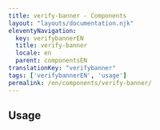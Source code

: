 ```yaml
---
title: verify-banner - Components
layout: "layouts/documentation.njk"
eleventyNavigation:
  key: verifybannerEN
  title: verify-banner
  locale: en
  parent: componentsEN
translationKey: "verifybanner"
tags: ['verifybannerEN', 'usage']
permalink: /en/components/verify-banner/
---
```


## Usage